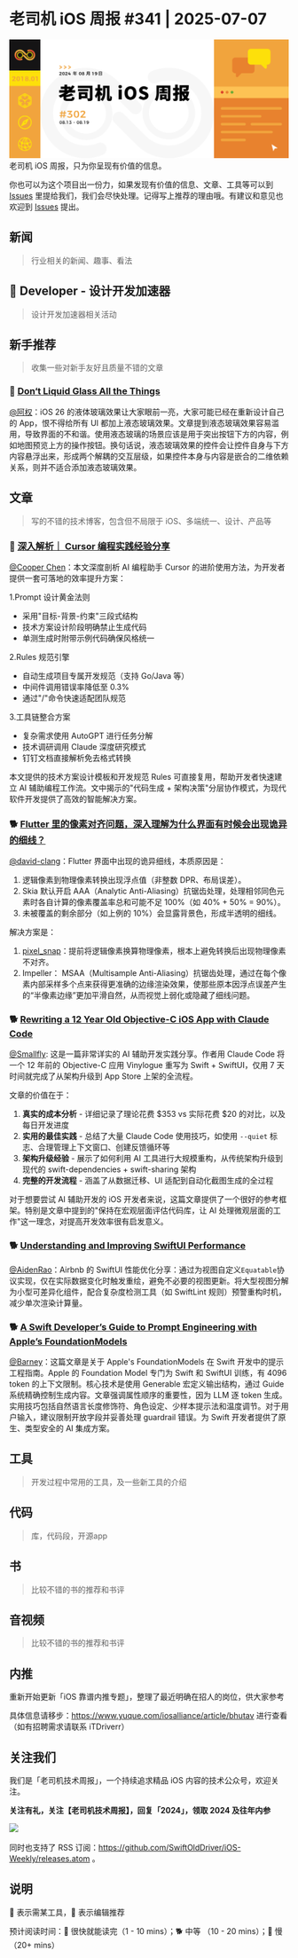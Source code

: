 # 老司机 iOS 周报 #341 | 2025-07-07

![ios-weekly](https://github.com/SwiftOldDriver/iOS-Weekly/blob/master/assets/weekly-header/302.jpg?raw=true)
老司机 iOS 周报，只为你呈现有价值的信息。

你也可以为这个项目出一份力，如果发现有价值的信息、文章、工具等可以到 [Issues](https://github.com/SwiftOldDriver/iOS-Weekly/issues) 里提给我们，我们会尽快处理。记得写上推荐的理由哦。有建议和意见也欢迎到 [Issues](https://github.com/SwiftOldDriver/iOS-Weekly/issues) 提出。

## 新闻

> 行业相关的新闻、趣事、看法

##  Developer - 设计开发加速器

> 设计开发加速器相关活动

## 新手推荐

> 收集一些对新手友好且质量不错的文章

### 🐎 [Don‘t Liquid Glass All the Things](https://david-smith.org/blog/2025/06/17/design-dary-liquid-glass-everything/)

[@阿权](https://github.com/bqlin)：iOS 26 的液体玻璃效果让大家眼前一亮，大家可能已经在重新设计自己的 App，恨不得给所有 UI 都加上液态玻璃效果。文章提到液态玻璃效果容易滥用，导致界面的不和谐。使用液态玻璃的场景应该是用于突出按钮下方的内容，例如地图预览上方的操作按钮。换句话说，液态玻璃效果的控件会让控件自身与下方内容悬浮出来，形成两个解耦的交互层级，如果控件本身与内容是嵌合的二维依赖关系，则并不适合添加液态玻璃效果。

## 文章

> 写的不错的技术博客，包含但不局限于 iOS、多端统一、设计、产品等

### 🐢 [深入解析｜ Cursor 编程实践经验分享](https://mp.weixin.qq.com/s/UQPcxiV4UsTxpPYRjaNZIA)

[@Cooper Chen](https://github.com/cjlcooper)：本文深度剖析 AI 编程助手 Cursor 的进阶使用方法，为开发者提供一套可落地的效率提升方案：

1.Prompt 设计黄金法则

- 采用"目标-背景-约束"三段式结构
- 技术方案设计阶段明确禁止生成代码
- 单测生成时附带示例代码确保风格统一

2.Rules 规范引擎

- 自动生成项目专属开发规范（支持 Go/Java 等）
- 中间件调用错误率降低至 0.3%
- 通过"/"命令快速适配团队规范

3.工具链整合方案

- 复杂需求使用 AutoGPT 进行任务分解
- 技术调研调用 Claude 深度研究模式
- 钉钉文档直接解析免去格式转换

本文提供的技术方案设计模板和开发规范 Rules 可直接复用，帮助开发者快速建立 AI 辅助编程工作流。文中揭示的"代码生成 + 架构决策"分层协作模式，为现代软件开发提供了高效的智能解决方案。


### 🐕 [Flutter 里的像素对齐问题，深入理解为什么界面有时候会出现诡异的细线？](https://mp.weixin.qq.com/s/eESwYV6tfXP-zeygHObCrw)

[@david-clang](https://github.com/david-clang)：Flutter 界面中出现的诡异细线，本质原因是：

1. 逻辑像素到物理像素转换出现浮点值（非整数 DPR、布局误差）。
2. Skia 默认开启 AAA（Analytic Anti-Aliasing）抗锯齿处理，处理相邻同色元素时各自计算的像素覆盖率总和可能不足 100%（如 40% + 50% = 90%）。
3. 未被覆盖的剩余部分（如上例的 10%）会显露背景色，形成半透明的细线。

解决方案是：

1. [pixel_snap](https://pub.dev/packages/pixel_snap)：提前将逻辑像素换算物理像素，根本上避免转换后出现物理像素不对齐。
2. Impeller： MSAA（Multisample Anti-Aliasing）抗锯齿处理，通过在每个像素内部采样多个点来获得更准确的边缘渲染效果，使那些原本因浮点误差产生的“半像素边缘”更加平滑自然，从而视觉上弱化或隐藏了细线问题。 

### 🐕 [Rewriting a 12 Year Old Objective-C iOS App with Claude Code](https://twocentstudios.com/2025/06/22/vinylogue-swift-rewrite/)

[@Smallfly](https://github.com/iostalks): 这是一篇非常详实的 AI 辅助开发实践分享。作者用 Claude Code 将一个 12 年前的 Objective-C 应用 Vinylogue 重写为 Swift + SwiftUI，仅用 7 天时间就完成了从架构升级到 App Store 上架的全流程。

文章的价值在于：
1. **真实的成本分析** - 详细记录了理论花费 $353 vs 实际花费 $20 的对比，以及每日开发进度
2. **实用的最佳实践** - 总结了大量 Claude Code 使用技巧，如使用 `--quiet` 标志、合理管理上下文窗口、创建反馈循环等
3. **架构升级经验** - 展示了如何利用 AI 工具进行大规模重构，从传统架构升级到现代的 swift-dependencies + swift-sharing 架构
4. **完整的开发流程** - 涵盖了从数据迁移、UI 适配到自动化截图生成的全过程

对于想要尝试 AI 辅助开发的 iOS 开发者来说，这篇文章提供了一个很好的参考框架。特别是文章中提到的"保持在宏观层面评估代码库，让 AI 处理微观层面的工作"这一理念，对提高开发效率很有启发意义。

### 🐕 [Understanding and Improving SwiftUI Performance](https://medium.com/airbnb-engineering/understanding-and-improving-swiftui-performance-37b77ac61896)

[@AidenRao](https://weibo.com/AidenRao)：Airbnb 的 SwiftUI 性能优化分享：通过为视图自定义`Equatable`协议实现，仅在实际数据变化时触发重绘，避免不必要的视图更新。将大型视图分解为小型可差异化组件，配合复杂度检测工具（如 SwiftLint 规则）预警重构时机，减少单次渲染计算量。

### 🐕 [A Swift Developer’s Guide to Prompt Engineering with Apple’s FoundationModels](https://www.natashatherobot.com/p/swift-prompt-engineering-apples-foundationmodels)

[@Barney](https://github.com/BarneyZhaoooo)：这篇文章是关于 Apple's FoundationModels 在 Swift 开发中的提示工程指南。Apple 的 Foundation Model 专门为 Swift 和 SwiftUI 训练，有 4096 token 的上下文限制。核心技术是使用 Generable 宏定义输出结构，通过 Guide 系统精确控制生成内容。文章强调属性顺序的重要性，因为 LLM 逐 token 生成。实用技巧包括自然语言长度修饰符、角色设定、少样本提示法和温度调节。对于用户输入，建议限制开放字段并妥善处理 guardrail 错误。为 Swift 开发者提供了原生、类型安全的 AI 集成方案。

## 工具

> 开发过程中常用的工具，及一些新工具的介绍

## 代码

> 库，代码段，开源app

## 书

> 比较不错的书的推荐和书评

## 音视频

> 比较不错的书的推荐和书评

## 内推

重新开始更新「iOS 靠谱内推专题」，整理了最近明确在招人的岗位，供大家参考

具体信息请移步：https://www.yuque.com/iosalliance/article/bhutav 进行查看（如有招聘需求请联系 iTDriverr）

## 关注我们

我们是「老司机技术周报」，一个持续追求精品 iOS 内容的技术公众号，欢迎关注。

**关注有礼，关注【老司机技术周报】，回复「2024」，领取 2024 及往年内参**

![](https://github.com/SwiftOldDriver/iOS-Weekly/blob/master/assets/qrcode_for_wechat.jpg?raw=true)

同时也支持了 RSS 订阅：https://github.com/SwiftOldDriver/iOS-Weekly/releases.atom 。

## 说明

🚧 表示需某工具，🌟 表示编辑推荐

预计阅读时间：🐎 很快就能读完（1 - 10 mins）；🐕 中等 （10 - 20 mins）；🐢 慢（20+ mins）
